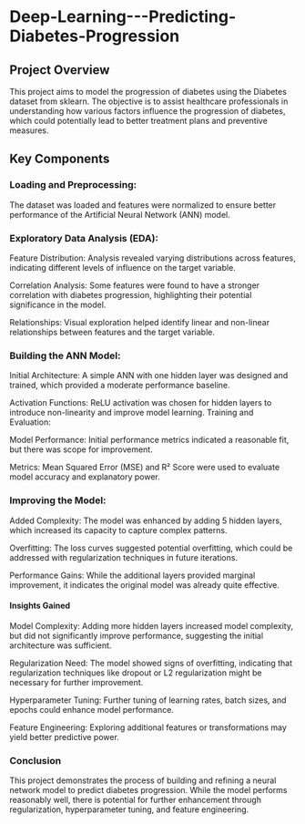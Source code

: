 # Deep-Learning---Predicting-Diabetes-Progression

## Project Overview
This project aims to model the progression of diabetes using the Diabetes dataset from sklearn. The objective is to assist healthcare professionals in understanding how various factors influence the progression of diabetes, which could potentially lead to better treatment plans and preventive measures.

## Key Components

### Loading and Preprocessing:

The dataset was loaded and features were normalized to ensure better performance of the Artificial Neural Network (ANN) model.

### Exploratory Data Analysis (EDA):

Feature Distribution: Analysis revealed varying distributions across features, indicating different levels of influence on the target variable.

Correlation Analysis: Some features were found to have a stronger correlation with diabetes progression, highlighting their potential significance in the model.

Relationships: Visual exploration helped identify linear and non-linear relationships between features and the target variable.

### Building the ANN Model:

Initial Architecture: A simple ANN with one hidden layer was designed and trained, which provided a moderate performance baseline.

Activation Functions: ReLU activation was chosen for hidden layers to introduce non-linearity and improve model learning.
Training and Evaluation:

Model Performance: Initial performance metrics indicated a reasonable fit, but there was scope for improvement.

Metrics: Mean Squared Error (MSE) and R² Score were used to evaluate model accuracy and explanatory power.

### Improving the Model:

Added Complexity: The model was enhanced by adding 5 hidden layers, which increased its capacity to capture complex patterns.

Overfitting: The loss curves suggested potential overfitting, which could be addressed with regularization techniques in future iterations.

Performance Gains: While the additional layers provided marginal improvement, it indicates the original model was already quite effective.

#### Insights Gained
Model Complexity: Adding more hidden layers increased model complexity, but did not significantly improve performance, suggesting the initial architecture was sufficient.

Regularization Need: The model showed signs of overfitting, indicating that regularization techniques like dropout or L2 regularization might be necessary for further improvement.

Hyperparameter Tuning: Further tuning of learning rates, batch sizes, and epochs could enhance model performance.

Feature Engineering: Exploring additional features or transformations may yield better predictive power.

### Conclusion
This project demonstrates the process of building and refining a neural network model to predict diabetes progression. While the model performs reasonably well, there is potential for further enhancement through regularization, hyperparameter tuning, and feature engineering.

